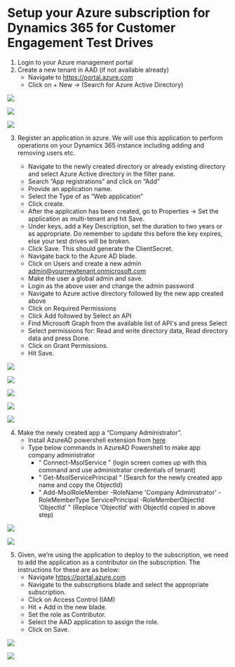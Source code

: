 # Setup your Azure subscription for Dynamics 365 for Customer Engagement Test Drives

1.	Login to your Azure management portal
2.	Create a new tenant in AAD (if not available already)
      *    Navigate to https://portal.azure.com
      *    Click on + New ->  (Search for Azure Active Directory)

![](https://github.com/Azure/AzureTestDrive/blob/master/AzureTestDriveImages/SetupSub1.jpg)

![](https://github.com/Azure/AzureTestDrive/blob/master/AzureTestDriveImages/SetupSub2.jpg)

![](https://github.com/Azure/AzureTestDrive/blob/master/AzureTestDriveImages/SetupSub3.jpg)

3. 	Register an application in azure. We will use this application to perform operations on your Dynamics 365 instance including adding and removing users etc. 

      *    Navigate to the newly created directory or already existing directory and select Azure Active directory in the filter pane.
      *    Search “App registrations” and click on “Add”
      *    Provide an application name.
      *    Select the Type of as “Web application”
      *    Click create.
      *    After the application has been created, go to  Properties -> Set the application as multi-tenant and hit Save.
      *    Under keys, add a Key Description, set the duration to two years or as appropriate. Do remember to update this before the key expires, else your test drives will be broken. 
      *    Click Save. This should generate the ClientSecret. 
      *    Navigate back to the Azure AD blade.
      *    Click on Users and create a new admin admin@yournewtenant.onmicrosoft.com 
      *    Make the user a global admin and save.
      *    Login as the above user and change the admin password
      *    Navigate to Azure active directory followed by the new app created above
      *    Click on Required Permissions
      *    Click Add followed by Select an API
      *    Find Microsoft Graph from the available list of API's and press Select
      *    Select permissions for: Read and write directory data, Read directory data and press Done.
      *    Click on Grant Permissions.
      *    Hit Save.

![](https://github.com/Azure/AzureTestDrive/blob/master/AzureTestDriveImages/SetupSub4.jpg)

![](https://github.com/Azure/AzureTestDrive/blob/master/AzureTestDriveImages/SetupSub5.jpg)

![](https://github.com/Azure/AzureTestDrive/blob/master/AzureTestDriveImages/SetupSub6.jpg)

![](https://github.com/Azure/AzureTestDrive/blob/master/AzureTestDriveImages/TestDrive_GrantPermission.png)

![](https://github.com/Azure/AzureTestDrive/blob/master/AzureTestDriveImages/TestDriveGrantPermissions.PNG)

4. Make the newly created app a “Company Administrator”.
    *	Install AzureAD powershell extension from [here](https://docs.microsoft.com/en-us/office365/enterprise/powershell/connect-to-office-365-powershell)
    *	Type below commands in AzureAD Powershell to make app company administrator
        *	" Connect-MsolService "  (login screen comes up with this command and use administrator credentials of tenant)
        *	" Get-MsolServicePrincipal " (Search for the newly created app name and copy the ObjectId)
        *	" Add-MsolRoleMember -RoleName 'Company Administrator' -RoleMemberType ServicePrincipal -RoleMemberObjectId ‘ObjectId’ " (Replace ‘ObjectId’ with ObjectId copied in above step)
        
![](https://github.com/Microsoft/AppSource/blob/master/Images/Financials/SetupAzureFinancialsAADPowerShell.png)
        
![](https://github.com/Microsoft/AppSource/blob/master/Images/Financials/SetupAzureFinancialsAADPowerShell2.PNG)

5. Given, we’re using the application to deploy to the subscription, we need to add the application as a contributor on the subscription. The instructions for these are as below:
      *    Navigate https://portal.azure.com
      *    Navigate to the subscriptions blade and select the appropriate subscription.
      *    Click on Access Control (IAM)
      *    Hit + Add in the new blade.
      *    Set the role as Contributor.
      *    Select the AAD application to assign the role. 
      *    Click on Save.
      
![](https://github.com/Azure/AzureTestDrive/blob/master/AzureTestDriveImages/SetupSub8.jpg)

![](https://github.com/Azure/AzureTestDrive/blob/master/AzureTestDriveImages/SetupSub9.jpg)

